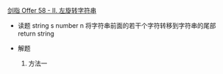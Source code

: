 [剑指 Offer 58 - II. 左旋转字符串](https://leetcode-cn.com/problems/zuo-xuan-zhuan-zi-fu-chuan-lcof/)

- 读题
  string s
  number n
  将字符串前面的若干个字符转移到字符串的尾部
  return string
   
- 解题
  1. 方法一